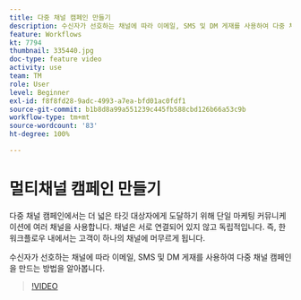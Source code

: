 ```yaml
---
title: 다중 채널 캠페인 만들기
description: 수신자가 선호하는 채널에 따라 이메일, SMS 및 DM 게재를 사용하여 다중 채널 캠페인을 만드는 방법을 알아봅니다.
feature: Workflows
kt: 7794
thumbnail: 335440.jpg
doc-type: feature video
activity: use
team: TM
role: User
level: Beginner
exl-id: f8f8fd28-9adc-4993-a7ea-bfd01ac0fdf1
source-git-commit: b1b8d8a99a551239c445fb588cbd126b66a53c9b
workflow-type: tm+mt
source-wordcount: '83'
ht-degree: 100%

---
```


# 멀티채널 캠페인 만들기

다중 채널 캠페인에서는 더 넓은 타깃 대상자에게 도달하기 위해 단일 마케팅 커뮤니케이션에 여러 채널을 사용합니다. 채널은 서로 연결되어 있지 않고 독립적입니다. 즉, 한 워크플로우 내에서는 고객이 하나의 채널에 머무르게 됩니다.

수신자가 선호하는 채널에 따라 이메일, SMS 및 DM 게재를 사용하여 다중 채널 캠페인을 만드는 방법을 알아봅니다.

>[!VIDEO](https://video.tv.adobe.com/v/335440?quality=12&learn=on)
